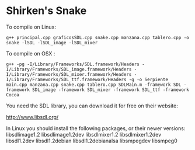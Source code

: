 Shirken's Snake
===============

To compile on Linux:

```
g++ principal.cpp graficosSDL.cpp snake.cpp manzana.cpp tablero.cpp -o snake -lSDL -lSDL_image -lSDL_mixer
````

To compile on OSX :

```
g++ -pg -I/Library/Frameworks/SDL.framework/Headers -I/Library/Frameworks/SDL_image.framework/Headers -I/Library/Frameworks/SDL_mixer.framework/Headers -I/Library/Frameworks/SDL_ttf.framework/Headers -g -o Serpiente main.cpp manzana.cpp snake.cpp tablero.cpp SDLMain.m -framework SDL -framework SDL_image -framework SDL_mixer -framework SDL_ttf -framework Cocoa
````

You need the SDL library, you can download it for free on their website:

http://www.libsdl.org/

In Linux you should install the following packages, or their newer versions:
libsdlimage1.2 libsdlimage1.2dev libsdlmixer1.2 libsdlmixer1.2dev libsdl1.2dev libsdl1.2debian libsdl1.2debianalsa libsmpegdev libsmpeg0
